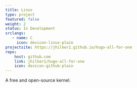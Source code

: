 ```yaml
---
title: Linux
type: project
featured: false
weight: 2
status: In Development
srclangs:
   - name: C
     icon: devicon-linux-plain
projectsite: https://jhilker1.github.io/hugo-all-for-one
repo:
    host: github.com
    link: jhilker1/hugo-all-for-one
    icon: devicon-github-plain
---
```

A free and open-source kernel.
